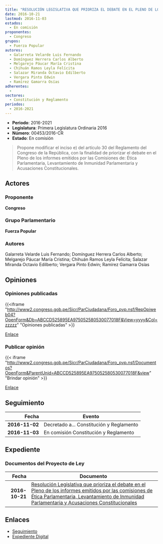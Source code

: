```yaml
---
title: "RESOLUCIÓN LEGISLATIVA QUE PRIORIZA EL DEBATE EN EL PLENO DE LOS INFORMES EMITIDOS POR LAS COMISIONES DE ÉTICA PARLAMENTARIA, LEVANTAMIENTO DE INMUNIDAD PARLAMENTARIA Y ACUSACIONES CONSTITUCIONALES"
date: 2016-10-21
lastmod: 2016-11-03
estados: 
  - En comisión
proponentes: 
  - Congreso
grupos: 
  - Fuerza Popular
autores: 
  - Galarreta Velarde Luis Fernando
  - Domínguez Herrera Carlos Alberto
  - Melgarejo Páucar María Cristina
  - Chihuán Ramos Leyla Felícita
  - Salazar Miranda Octavio Edilberto
  - Vergara Pinto Edwin
  - Ramírez Gamarra Osías
adherentes: 
  - 
sectores: 
  - Constitución y Reglamento
periodos: 
  - 2016-2021
---
```


- **Periodo**: 2016-2021
- **Legislatura**: Primera Legislatura Ordinaria 2016
- **Número**: 00453/2016-CR
- **Estado**: En comisión

> Propone modificar el inciso e) del artículo 30 del Reglamento del Congreso de la República, con la finalidad de priorizar el debate en el Pleno de los informes emitidos por las Comisiones de: Ética Parlamentaria, Levantamiento de Inmunidad Parlamentaria y Acusaciones Constitucionales.


## Actores

### Proponente

**Congreso**

### Grupo Parlamentario

**Fuerza Popular**

### Autores

Galarreta Velarde Luis Fernando; Domínguez Herrera Carlos Alberto; Melgarejo Páucar María Cristina; Chihuán Ramos Leyla Felícita; Salazar Miranda Octavio Edilberto; Vergara Pinto Edwin; Ramírez Gamarra Osías


## Opiniones

### Opiniones publicadas

{{<iframe "http://www2.congreso.gob.pe/Sicr/ParCiudadana/Foro_pvp.nsf/RepOpiweb04?OpenForm&Db=ABCCD525895EA975052580530077018F&View=yyyy&Col=zzzzz" "Opiniones publicadas" >}}

[Enlace](http://www2.congreso.gob.pe/Sicr/ParCiudadana/Foro_pvp.nsf/RepOpiweb04?OpenForm&Db=ABCCD525895EA975052580530077018F&View=yyyy&Col=zzzzz)
### Publicar opinión

{{< iframe "http://www2.congreso.gob.pe/Sicr/ParCiudadana/Foro_pvp.nsf/Documentos?OpenForm&ParentUnid=ABCCD525895EA975052580530077018F&view" "Brindar opinión" >}}

[Enlace](http://www2.congreso.gob.pe/Sicr/ParCiudadana/Foro_pvp.nsf/Documentos?OpenForm&ParentUnid=ABCCD525895EA975052580530077018F&view)

## Seguimiento

| Fecha | Evento |
|------:|--------|
| **2016-11-02** | Decretado a... Constitución y Reglamento|
| **2016-11-03** | En comisión Constitución y Reglamento|


## Expediente


### Documentos del Proyecto de Ley

| Fecha | Documento |
|------:|--------|
| **2016-10-21** | [Resolución Legislativa que prioriza el debate en el Pleno de los informes emitidos por las comisiones de Ética Parlamentaria, Levantamiento de Inmunidad Parlamentaria y Acusaciones Constitucionales](http://www.leyes.congreso.gob.pe/Documentos/2016_2021/Proyectos_de_Ley_y_de_Resoluciones_Legislativas/PL0045320161021..pdf) |

## Enlaces 

- [Seguimiento](http://www2.congreso.gob.pe/Sicr/TraDocEstProc/CLProLey2016.nsf/f7fff46988ca05b1052578e100829cc7/7f83cb9738d3dcc90525805400045913?OpenDocument)
- [Expediente Digital](http://www2.congreso.gob.pe/Sicr/TraDocEstProc/CLProLey2016.nsf/f7fff46988ca05b1052578e100829cc7/7f83cb9738d3dcc90525805400045913?OpenDocument&Click=05257FB7005EB655.eb71d0cf91d8294e05256cdf006b5706/$Body/0.1C6C)
